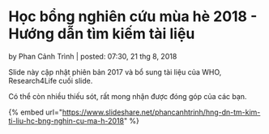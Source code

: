 # Học bổng nghiên cứu mùa hè 2018 - Hướng dẫn tìm kiếm tài liệu

 by Phan Cảnh Trình \| posted: 07:30, 21 thg 8, 2018

Slide này cập nhật phiên bản 2017 và bổ sung tài liệu của WHO, Research4Life cuối slide.

Có thể còn nhiều thiếu sót, rất mong nhận được đóng góp của các bạn.

{% embed url="https://www.slideshare.net/phancanhtrinh/hng-dn-tm-kim-ti-liu-hc-bng-nghin-cu-ma-h-2018" %}

